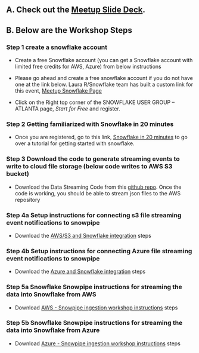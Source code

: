 ## A. Check out the [Meetup Slide Deck](http://bit.ly/2NrRIAY).


## B. Below are the Workshop Steps

### Step 1 create a snowflake account
- Create a free Snowflake account (you can get a Snowflake account with limited free credits for AWS, Azure) from below instructions

- Please go ahead and create a free snowflake account if you do not have one at the link below. Laura R/Snowflake team has built a custom link for this event, [Meetup Snowflake Page](https://www.snowflake.com/event/snowflake-user-group-atlanta-11062019/)

- Click on the Right top corner of the SNOWFLAKE USER GROUP – ATLANTA page,  *Start for Free* and register.

### Step 2 Getting familiarized with Snowflake in 20 minutes
- Once you are registered, go to this link, [Snowflake in 20 minutes](https://docs.snowflake.net/manuals/user-guide/getting-started-tutorial.html) to go over a tutorial for getting started with snowflake. 

### Step 3 Download the code to generate streaming events to write to cloud file storage (below code writes to AWS S3 bucket) 
- Download the Data Streaming Code from this [github repo](https://github.com/hashmapinc/socket_el). Once the code is working, you should be able to stream json files to the AWS repository

### Step 4a Setup instructions for connecting s3 file streaming event notifications to snowpipe
- Download the [AWS/S3 and Snowflake integration](http://bit.ly/2PTzUQJ) steps

### Step 4b Setup instructions for connecting Azure file streaming event notifications to snowpipe
- Download the [Azure and Snowflake integration](http://bit.ly/32jQhZr) steps

### Step 5a Snowflake Snowpipe instructions for streaming the data into Snowflake from **AWS** 
- Download [AWS - Snowpipe ingestion workshop instructions](http://bit.ly/2WQLlu6) steps

### Step 5b Snowflake Snowpipe instructions for streaming the data into Snowflake from **Azure**
- Download [Azure - Snowpipe ingestion workshop instructions](http://bit.ly/2WR7VTe) steps

